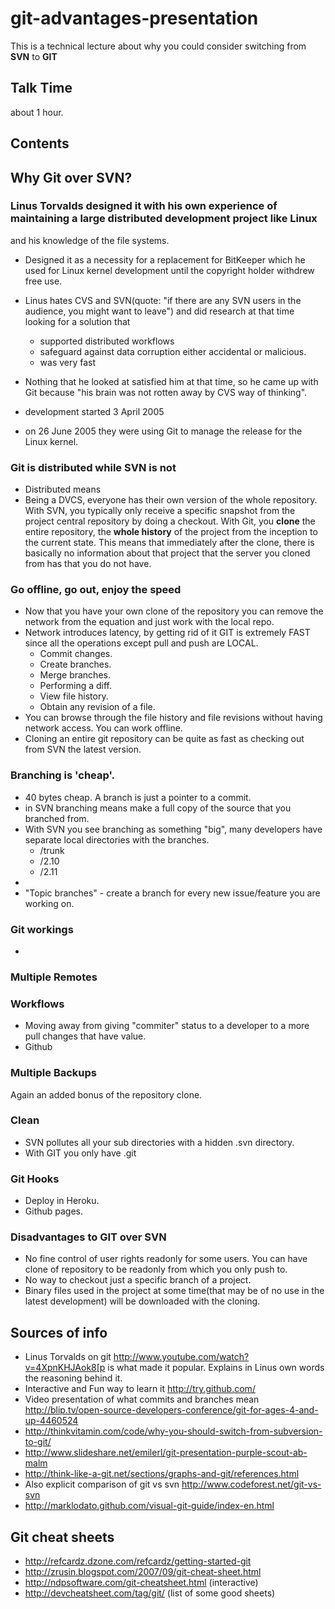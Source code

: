 git-advantages-presentation
===
This is a technical lecture about why you could consider switching from **SVN** to **GIT**


Talk Time
---------
  about 1 hour.


Contents
--------



## Why Git over SVN?

### Linus Torvalds designed it with his own experience of maintaining a large distributed development project like Linux
 and his knowledge of the file systems.
  - Designed it as a necessity for a replacement for BitKeeper which he used for Linux kernel development until the
  copyright holder withdrew free use.
  - Linus hates CVS and SVN(quote: "if there are any SVN users in the audience, you might want to leave") and did research at
  that time looking for a solution that
    - supported distributed workflows
    - safeguard against data corruption either accidental or malicious.
    - was very fast

  - Nothing that he looked at satisfied him at that time, so he came up with Git because "his brain was not rotten away by CVS way of thinking".
  - development started 3 April 2005
  - on 26 June 2005 they were using Git to manage the release for the Linux kernel.

### Git is distributed while SVN is not
  - Distributed means
  - Being a DVCS, everyone has their own version of the whole repository.
    With SVN, you typically only receive a specific snapshot from the project central repository by doing a checkout.
    With Git, you **clone** the entire repository, the **whole history** of the project from the inception to the current state.
    This means that immediately after the clone, there is basically no information about that project that the server you cloned from has that you do not have.

### Go offline, go out, enjoy the speed
  - Now that you have your own clone of the repository you can remove the network from the equation and just work with the local repo.
  - Network introduces latency, by getting rid of it GIT is extremely FAST since all the operations except pull and push are LOCAL.
    - Commit changes.
    - Create branches.
    - Merge branches.
    - Performing a diff.
    - View file history.
    - Obtain any revision of a file.
  - You can browse through the file history and file revisions without having network access. You can work offline.
  - Cloning an entire git repository can be quite as fast as checking out from SVN the latest version.


### Branching is 'cheap'.
  - 40 bytes cheap. A branch is just a pointer to a commit.
  - in SVN branching means make a full copy of the source that you branched from.
  - With SVN you see branching as something "big", many developers have separate local directories with the branches.
     - /trunk
     - /2.10
     - /2.11
  -
  - "Topic branches" - create a branch for every new issue/feature you are working on.

### Git workings
  -



### Multiple Remotes



### Workflows
  - Moving away from giving "commiter" status to a developer to a more pull changes that have value.
  - Github


### Multiple Backups
  Again an added bonus of the repository clone.

### Clean
  - SVN pollutes all your sub directories with a hidden .svn directory.
  - With GIT you only have .git



### Git Hooks
  - Deploy in Heroku.
  - Github pages.


### Disadvantages to GIT over SVN
  - No fine control of user rights readonly for some users. You can have clone of repository to be readonly from which you only push to.
  - No way to checkout just a specific branch of a project.
  - Binary files used in the project at some time(that may be of no use in the latest development) will be downloaded with the cloning.


Sources of info
----------------
  - Linus Torvalds on git http://www.youtube.com/watch?v=4XpnKHJAok8[p is what made it popular. Explains in Linus own words the reasoning behind it.
  - Interactive and Fun way to learn it http://try.github.com/
  - Video presentation of what commits and branches mean http://blip.tv/open-source-developers-conference/git-for-ages-4-and-up-4460524
  - http://thinkvitamin.com/code/why-you-should-switch-from-subversion-to-git/
  - http://www.slideshare.net/emilerl/git-presentation-purple-scout-ab-malm
  - http://think-like-a-git.net/sections/graphs-and-git/references.html
  - Also explicit comparison of git vs svn http://www.codeforest.net/git-vs-svn
  - http://marklodato.github.com/visual-git-guide/index-en.html


Git cheat sheets
----------------
  - http://refcardz.dzone.com/refcardz/getting-started-git
  - http://zrusin.blogspot.com/2007/09/git-cheat-sheet.html
  - http://ndpsoftware.com/git-cheatsheet.html (interactive)
  - http://devcheatsheet.com/tag/git/ (list of some good sheets)
